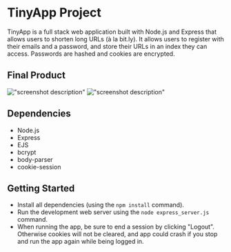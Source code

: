 # TinyApp Project

TinyApp is a full stack web application built with Node.js and Express that allows users to shorten long URLs (à la bit.ly).
It allows users to register with their emails and a password, and store their URLs in an index they can access.
Passwords are hashed and cookies are encrypted.

## Final Product

!["screenshot description"](#)
!["screenshot description"](#)

## Dependencies

- Node.js
- Express
- EJS
- bcrypt
- body-parser
- cookie-session

## Getting Started

- Install all dependencies (using the `npm install` command).
- Run the development web server using the `node express_server.js` command.
- When running the app, be sure to end a session by clicking "Logout". Otherwise cookies will not be cleared, and app could
  crash if you stop and run the app again while being logged in.
